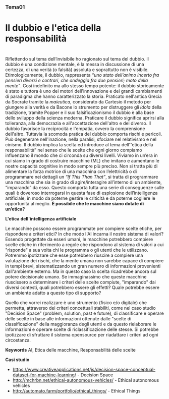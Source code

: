 ### Tema01 <h3>

# Il dubbio e l'etica della responsabilità <h1>

Riflettendo sul tema dell’invisibile ho ragionato sul tema del dubbio. Il dubbio è una condizione mentale, è la messa in discussione di una certezza, di una verità (o falsità) assoluta e soprattutto non è visibile. 
Etimologicamente, il dubbio, rappresenta _“uno stato dell’animo incerto fra pensieri diversi e contrari, che ondeggia fra due pensieri; moto della mente”_. Così indefinito ma allo stesso tempo potente: il dubbio storicamente è stato e tuttora è uno dei motori dell'innovazione e dei grandi cambiamenti di paradigma che hanno caratterizzato la storia. 
Praticato nell'antica Grecia da Socrate tramite la _maieutica_, considerato da Cartesio il metodo per giungere alla verità e da Bacone lo strumento per distruggere gli _idola_ della tradizione, tramite Popper e il suo falsificazionismo il dubbio è alla base dello sviluppo della scienza moderna. 
Praticare il dubbio significa aprirsi alla tolleranza, alla democrazia e all'accettazione dell'altro e del diverso. Il dubbio favorisce la reciprocità e l'empatia, ovvero la comprensione dell'altro. Tuttavia la scomoda pratica del dubbio comporta rischi e pericoli. Può degenerare nell'inazione, nella paralisi, sfociare nel relativismo e nel cinismo.
Il dubbio implica la scelta ed introduce al tema dell’“etica della responsabilità” nel senso che le scelte che ogni giorno compiamo influenzano il mondo che ci circonda su diversi livelli. 
Viviamo in un’era in cui siamo in grado di costruire macchine (ML) che imitano e aumentano le nostre capacità cognitive in modo sempre più preciso. Non si tratta più di alimentare la forza motrice di una macchina con l’elettricità o di programmare nei dettagli un _“If This Than That”_, si tratta di programmare una macchina che sia in grado di agire/interagire all’interno di un ambiente, “imparando” da esso. Questo comporta tutta una serie di conseguenze sulle quali è doveroso interrogarsi in questa fase di esplosione dell’intelligenza artificiale, in modo da poterne gestire le criticità e da poterne cogliere le opportunità al meglio. 
**È possibile che le macchine siano dotate di un’etica?**

**L'etica dell'intelligenza artificiale**

Le macchine possono essere programmate per compiere scelte etiche, per rispondere a criteri etici? In che modo l'AI incarna il nostro sistema di valori? 
Essendo progettate da esseri umani, le macchine potrebbero compiere scelte etiche in riferimento a regole che rispondono al sistema di valori a cui "risponde" a sua volta chi le programma o gli utenti che le utilizzano. Potremmo ipotizzare che esse potrebbero riuscire a compiere una valutazione dei rischi, che la mente umana non sarebbe capace di compiere in tempi brevi, sistematizzando un gran numero di informazioni provenienti dall'ambiente esterno. Ma in questo caso la scelta ricadrebbe ancora sul potere decisionale umano. Se immaginassimo che queste macchine riuscissero a determinare i criteri delle scelte compiute, "imparando" dai diversi contesti, quali potrebbero essere gli effetti? Quale potrebbe essere un ambiente adatto a questo tipo di supporto? 

Quello che vorrei realizzare è uno strumento (fisico e/o digitale) che permetta, attraverso dei criteri concettuali stabiliti, come nel caso studio "Decision Space" (problem, solution, past e future), di classificare e operare delle scelte in base alle informazioni ottenute dalle "scelte di classificazione" della maggioranza degli utenti e da questo rielaborare le informazioni e operare scelte di riclassificazione delle stesse. Si potrebbe ipotizzare di sfruttare il sistema opensource per riadattare i criteri ad ogni circostanza. 

**Keywords**
AI, Etica delle macchine, Responsabilità delle scelte

**Casi studio**
- https://www.creativeapplications.net/js/decision-space-conceptual-dataset-for-machine-learning/ - Decision Space
- http://mchrbn.net/ethical-autonomous-vehicles/ - Ethical autonomous vehicles
- http://automato.farm/portfolio/ethical_things/ - Ethical Things

